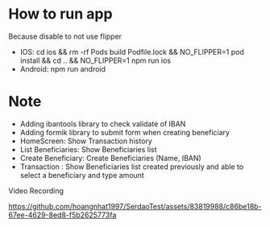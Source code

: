 # How to run app

Because disable to not use flipper

- IOS: cd ios && rm -rf Pods build Podfile.lock && NO_FLIPPER=1 pod install && cd .. && NO_FLIPPER=1 npm run ios
- Android: npm run android

# Note

- Adding ibantools library to check validate of IBAN
- Adding formik library to submit form when creating beneficiary
- HomeScreen: Show Transaction history
- List Beneficiaries: Show Beneficiaries list
- Create Beneficiary: Create Beneficiaries (Name, IBAN)
- Transaction : Show Beneficiaries list created previously and able to select a beneficiary and type amount


Video Recording

https://github.com/hoangnhat1997/SerdaoTest/assets/83819988/c86be18b-67ee-4629-8ed8-f5b2625773fa

